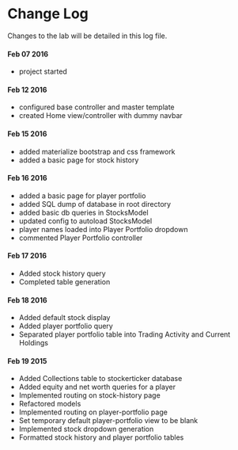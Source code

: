 # Change Log
Changes to the lab will be detailed in this log file.

#### Feb 07 2016
- project started

#### Feb 12 2016
- configured base controller and master template
- created Home view/controller with dummy navbar

#### Feb 15 2016
- added materialize bootstrap and css framework
- added a basic page for stock history

#### Feb 16 2016
- added a basic page for player portfolio
- added SQL dump of database in root directory
- added basic db queries in StocksModel
- updated config to autoload StocksModel
- player names loaded into Player Portfolio dropdown
- commented Player Portfolio controller

#### Feb 17 2016
- Added stock history query
- Completed table generation

#### Feb 18 2016
- Added default stock display
- Added player portfolio query
- Separated player portfolio table into Trading Activity and Current Holdings

#### Feb 19 2015
- Added Collections table to stockerticker database
- Added equity and net worth queries for a player
- Implemented routing on stock-history page
- Refactored models
- Implemented routing on player-portfolio page
- Set temporary default player-portfolio view to be blank
- Implemented stock dropdown generation
- Formatted stock history and player portfolio tables
